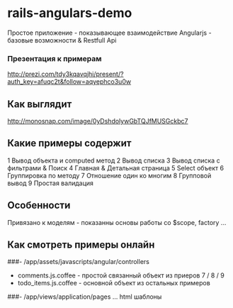 rails-angulars-demo
===================

Простое приложение - показывающее взаимодействие Angularjs - базовые возможности &amp; Restfull Api
### Презентация к примерам
http://prezi.com/tdy3kqavqjhi/present/?auth_key=afuqc2t&follow=aqyephco3u0w

## Как выглядит
http://monosnap.com/image/0yDshdolywGbTQJfMUSGckbc7

## Какие примеры содержит

1 Вывод объекта и сomputed метод
2 Вывод списка
3 Вывод списка с фильтрами & Поиск
4 Главная & Детальная страница
5 Select объект
6 Группировка по методу
7 Отношение один ко многим
8 Групповой вывод
9 Простая валидация

## Особенности
Привязано к моделям - показанны основы работы со $scope, factory ... 

## Как смотреть примеры онлайн
###- /app/assets/javascripts/angular/controllers
  - comments.js.coffee - простой связанный объект из приеров 7 / 8 / 9
  - todo_items.js.coffee - основной объект из остальных примеров

###- /app/views/application/pages
  ... html шаблоны
